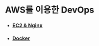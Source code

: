 # AWS를 이용한 DevOps


- ### [EC2 & Nginx](https://github.com/banziha104/DevOps_AWS/blob/master/markdown/1week/EC2_Nginx.md)

- ### [Docker](https://github.com/banziha104/DevOps_AWS/blob/master/markdown/1week/Docker.md)
